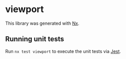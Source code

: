 # viewport

This library was generated with [Nx](https://nx.dev).

## Running unit tests

Run `nx test viewport` to execute the unit tests via [Jest](https://jestjs.io).
